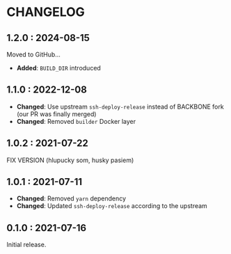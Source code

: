 # CHANGELOG

## 1.2.0 : 2024-08-15

Moved to GitHub...

- **Added**: `BUILD_DIR` introduced

## 1.1.0 : 2022-12-08

- **Changed**: Use upstream `ssh-deploy-release` instead of BACKBONE fork (our PR was finally merged)
- **Changed**: Removed `builder` Docker layer

## 1.0.2 : 2021-07-22

FIX VERSION (hlupucky som, husky pasiem)

## 1.0.1 : 2021-07-11

- **Changed**: Removed `yarn` dependency
- **Changed**: Updated `ssh-deploy-release` according to the upstream

## 0.1.0 : 2021-07-16

Initial release.
